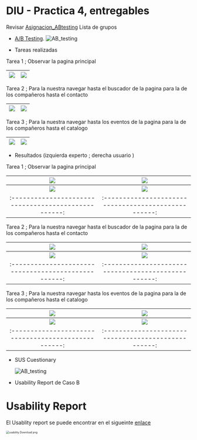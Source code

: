 # DIU - Practica 4, entregables


Revisar [Asignacion_ABtesting](https://github.com/mgea/DIU/blob/master/P4/Asignacion_ABtesting.pdf)
Lista de grupos 

* [A/B Testing](Cuestionario%20SUS%20DIU.xlsx). 
![AB_testing](AB_testing.png)

* Tareas realizadas
  
Tarea 1 ; Observar la pagina principal

| ![](img/principal_a.png) | ![](img/principal_lib.png) |
|:--------------------------------------------------:|:--------------------------------------------------:|

Tarea 2 ; Para la nuestra navegar hasta el buscador de la pagina para la de los compañeros hasta el contacto

| ![](img/buscar_a.png) | ![](img/contacto_a.png) |
|:--------------------------------------------------:|:--------------------------------------------------:|

Tarea 3 ; Para la nuestra navegar hasta los eventos de la pagina para la de los compañeros hasta el catalogo

| ![](img/eventos_a.png) | ![](img/catalogo_b.png) |
|:--------------------------------------------------:|:--------------------------------------------------:|

* Resultados (izquierda experto ; derecha usuario )

Tarea 1 ; Observar la pagina principal

| ![](img/4.png) | ![](img/10.png) |
|:--------------------------------------------------:|:--------------------------------------------------:|
| ![](img/5.png)| ![](img/11.png) |
|:--------------------------------------------------:|:--------------------------------------------------:|

Tarea 2 ; Para la nuestra navegar hasta el buscador de la pagina para la de los compañeros hasta el contacto

| ![](img/3.png) | ![](img/9.png) |
|:--------------------------------------------------:|:--------------------------------------------------:|
| ![](img/2.png) | ![](img/8.png) |
|:--------------------------------------------------:|:--------------------------------------------------:|

Tarea 3 ; Para la nuestra navegar hasta los eventos de la pagina para la de los compañeros hasta el catalogo

| ![](img/1.png) | ![](img/7.png) |
|:--------------------------------------------------:|:--------------------------------------------------:|
| ![](img/6.png)| ![](img/12.png) |
|:--------------------------------------------------:|:--------------------------------------------------:|

* SUS Cuestionary

  ![AB_testing](test_AB_propia.png)
  
* Usability Report de Caso B
# Usability Report

El Usablity report se puede encontrar en el sigueinte [enlace](P4_UsabReport_LibGranada_doneby_DIU1_Stages.pdf)

<img src="https://encrypted-tbn0.gstatic.com/images?q=tbn:ANd9GcRF017nhV-TFmNER2OM8UbXtdN6xwAKBYrv0i6onNfKu6Yn0BV0RK6aiOroeXl73LSY-B0&usqp=CAU" alt="usability Download png" style="zoom:50%;" />




